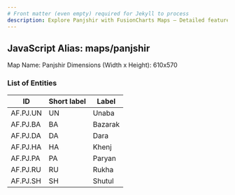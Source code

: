 ```yaml
---
# Front matter (even empty) required for Jekyll to process
description: Explore Panjshir with FusionCharts Maps – Detailed features for seamless integration. Try now & enhance your data visualization today! 
---
```


## JavaScript Alias: maps/panjshir

Map Name: Panjshir
Dimensions (Width x Height): 610x570





### List of Entities

ID | Short label | Label
---|---|---|
AF.PJ.UN|UN|Unaba
AF.PJ.BA|BA|Bazarak
AF.PJ.DA|DA|Dara
AF.PJ.HA|HA|Khenj
AF.PJ.PA|PA|Paryan
AF.PJ.RU|RU|Rukha
AF.PJ.SH|SH|Shutul